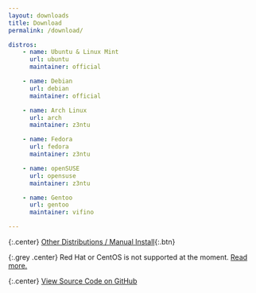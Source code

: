 ```yaml
---
layout: downloads
title: Download
permalink: /download/

distros:
    - name: Ubuntu & Linux Mint
      url: ubuntu
      maintainer: official

    - name: Debian
      url: debian
      maintainer: official

    - name: Arch Linux
      url: arch
      maintainer: z3ntu

    - name: Fedora
      url: fedora
      maintainer: z3ntu

    - name: openSUSE
      url: opensuse
      maintainer: z3ntu

    - name: Gentoo
      url: gentoo
      maintainer: vifino

---
```


{:.center}
[Other Distributions / Manual Install](manual/){:.btn}

{:.grey .center}
Red Hat or CentOS is not supported at the moment. [Read more.](/docs/support/redhat)

{:.center}
[View Source Code on GitHub](https://github.com/polychromatic/)
